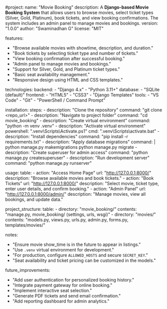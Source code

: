 #project:
  name: "Movie Booking"
  description: 
    A **Django-based Movie Booking System** that allows users to browse movies,
    select ticket types (Silver, Gold, Platinum), book tickets, and view booking
    confirmations. The system includes an admin panel to manage movies and bookings.
  version: "1.0.0"
  author: "Swaminadhan G"
  license: "MIT"

features:
  - "Browse available movies with showtime, description, and duration."
  - "Book tickets by selecting ticket type and number of tickets."
  - "View booking confirmation after successful booking."
  - "Admin panel to manage movies and bookings."
  - "Support for Silver, Gold, and Platinum ticket types."
  - "Basic seat availability management."
  - "Responsive design using HTML and CSS templates."

technologies:
  backend:
    - "Django 4.x"
    - "Python 3.11+"
  database:
    - "SQLite (default)"
  frontend:
    - "HTML5"
    - "CSS3"
    - "Django Templates"
  tools:
    - "VS Code"
    - "Git"
    - "PowerShell / Command Prompt"

installation:
  steps:
    - description: "Clone the repository"
      command: "git clone <repo_url>"
    - description: "Navigate to project folder"
      command: "cd movie_booking"
    - description: "Create virtual environment"
      command: "python -m venv .venv"
    - description: "Activate virtual environment"
      powershell: ".venv\\Scripts\\Activate.ps1"
      cmd: ".venv\\Scripts\\activate.bat"
    - description: "Install dependencies"
      command: "pip install -r requirements.txt"
    - description: "Apply database migrations"
      command: |
        python manage.py makemigrations
        python manage.py migrate
    - description: "Create superuser for admin access"
      command: "python manage.py createsuperuser"
    - description: "Run development server"
      command: "python manage.py runserver"

usage:
  table:
    - action: "Access Home Page"
      url: "http://127.0.0.1:8000/"
      description: "Browse available movies and book tickets."
    - action: "Book Tickets"
      url: "http://127.0.0.1:8000/"
      description: "Select movie, ticket type, enter user details, and confirm booking."
    - action: "Admin Panel"
      url: "http://127.0.0.1:8000/admin/"
      description: "Manage movies, view all bookings, and update data."

project_structure:
  table:
    - directory: "movie_booking/"
      contents: "manage.py, movie_booking/ (settings, urls, wsgi)"
    - directory: "movies/"
      contents: "models.py, views.py, urls.py, admin.py, forms.py, templates/movies/"

notes:
  - "Ensure movie show_time is in the future to appear in listings."
  - "Use `.venv` virtual environment for development."
  - "For production, configure `ALLOWED_HOSTS` and secure `SECRET_KEY`."
  - "Seat availability and ticket pricing can be customized in the models."

future_improvements:
  - "Add user authentication for personalized booking history."
  - "Integrate payment gateway for online booking."
  - "Implement interactive seat selection."
  - "Generate PDF tickets and send email confirmation."
  - "Add reporting dashboard for admin analytics."
